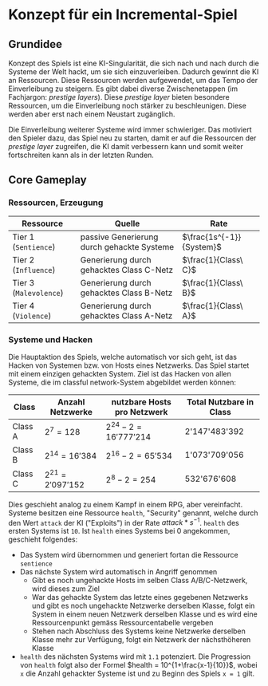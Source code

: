 # Konzept für ein Incremental-Spiel

## Grundidee
Konzept des Spiels ist eine KI-Singularität, die sich nach und nach durch die Systeme der Welt hackt, um sie sich einzuverleiben. Dadurch gewinnt die KI an Ressourcen. Diese Ressourcen werden aufgewendet, um das Tempo der Einverleibung zu steigern. Es gibt dabei diverse Zwischenetappen (im Fachjargon: *prestige layers*). Diese *prestige layer* bieten besondere Ressourcen, um die Einverleibung noch stärker zu beschleunigen. Diese werden aber erst nach einem Neustart zugänglich.

Die Einverleibung weiterer Systeme wird immer schwieriger. Das motiviert den Spieler dazu, das Spiel neu zu starten, damit er auf die Ressourcen der *prestige layer* zugreifen, die KI damit verbessern kann und somit weiter fortschreiten kann als in der letzten Runden.

## Core Gameplay
### Ressourcen, Erzeugung
Ressource | Quelle | Rate
--- | --- | ---
Tier 1 (`Sentience`) | passive Generierung durch gehackte Systeme | $\frac{1s^{-1}}{System}$
Tier 2 (`Influence`) | Generierung durch gehacktes Class C-Netz | $\frac{1}{Class\ C}$
Tier 3 (`Malevolence`) | Generierung durch gehacktes Class B-Netz | $\frac{1}{Class\ B}$
Tier 4 (`Violence`) | Generierung durch gehacktes Class A-Netz | $\frac{1}{Class\ A}$

### Systeme und Hacken
Die Hauptaktion des Spiels, welche automatisch vor sich geht, ist das Hacken von Systemen bzw. von Hosts eines Netzwerks. Das Spiel startet mit einem einzigen gehackten System. Ziel ist das Hacken von allen Systeme, die im classful network-System abgebildet werden können:

Class | Anzahl Netzwerke | nutzbare Hosts pro Netzwerk | Total Nutzbare in Class
--- | --- | --- | ---
Class A | $2^7 = 128$ | $2^24 - 2 = 16'777'214$ | 2'147'483'392
Class B | $2^{14} = 16'384$ | $2^16 - 2 = 65'534$ | 1'073'709'056
Class C | $2^{21} = 2'097'152$ | $2^8 - 2 = 254$ | 532'676'608

Dies geschieht analog zu einem Kampf in einem RPG, aber vereinfacht. Systeme besitzen eine Ressource `health`, "Security" genannt, welche durch den Wert `attack` der KI ("Exploits") in der Rate $attack*s^{-1}$. `health` des ersten Systems ist `10`.
Ist `health` eines Systems bei 0 angekommen, geschieht folgendes:
  - Das System wird übernommen und generiert fortan die Ressource `sentience`
  - Das nächste System wird automatisch in Angriff genommen
    - Gibt es noch ungehackte Hosts im selben Class A/B/C-Netzwerk, wird dieses zum Ziel
    - War das gehackte System das letzte eines gegebenen Netzwerks und gibt es noch ungehackte Netzwerke derselben Klasse, folgt ein System in einem neuen Netzwerk derselben Klasse und es wird eine Ressourcenpunkt gemäss Ressourcentabelle vergeben
    - Stehen nach Abschluss des Systems keine Netzwerke derselben Klasse mehr zur Verfügung, folgt ein Netzwerk der nächsthöheren Klasse
  - `health` des nächsten Systems wird mit `1.1` potenziert. Die Progression von `health` folgt also der Formel $health = 10^{1+\frac{x-1}{10}}$, wobei `x` die Anzahl gehackter Systeme ist und zu Beginn des Spiels `x = 1` gilt.
